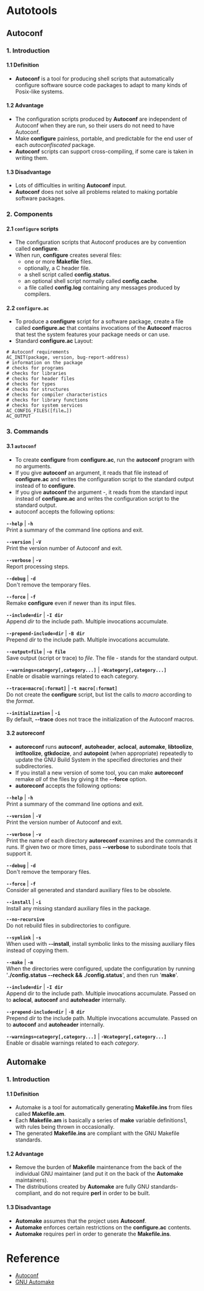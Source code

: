 # **Autotools**

## **Autoconf** <a name="autoconf"></a>

### **1. Introduction** <a name="autoconf_introduction"></a>

#### **1.1 Definition** <a name="autoconf_definition"></a>

- **Autoconf** is a tool for producing shell scripts that automatically configure software source code packages to adapt to many kinds of Posix-like systems.

#### **1.2 Advantage** <a name="autoconf_advantage"></a>

- The configuration scripts produced by **Autoconf** are independent of Autoconf when they are run, so their users do not need to have Autoconf.
- Make **configure** painless, portable, and predictable for the end user of each *autoconfiscated* package.
- **Autoconf** scripts can support cross-compiling, if some care is taken in writing them.

#### **1.3 Disadvantage** <a name="autoconf_disadvantage"></a>

- Lots of difficulties in writing **Autoconf** input.
- **Autoconf** does not solve all problems related to making portable software packages.

### **2. Components** <a name="autoconf_component"></a>

#### **2.1 `configure` scripts** <a name="autoconf_configure_script"></a>

- The configuration scripts that Autoconf produces are by convention called **configure**.
- When run, **configure** creates several files:
    + one or more **Makefile** files.
    + optionally, a C header file.
    + a shell script called **config.status**.
    + an optional shell script normally called **config.cache**.
    + a file called **config.log** containing any messages produced by compilers.

#### **2.2 `configure.ac`** <a name="autoconf_configure_input"></a>

- To produce a **configure** script for a software package, create a file called **configure.ac** that contains invocations of the **Autoconf** macros that test the system features your package needs or can use.
- Standard **configure.ac** Layout:
```{bash}
# Autoconf requirements
AC_INIT(package, version, bug-report-address)
# information on the package
# checks for programs
# checks for libraries
# checks for header files
# checks for types
# checks for structures
# checks for compiler characteristics
# checks for library functions
# checks for system services
AC_CONFIG_FILES([file…])
AC_OUTPUT
```

### **3. Commands** <a name="autoconf_command"></a>

#### **3.1 `autoconf`** <a name="autoconf_command_1"></a>

- To create **configure** from **configure.ac**, run the **autoconf** program with no arguments.
- If you give **autoconf** an argument, it reads that file instead of **configure.ac** and writes the configuration script to the standard output instead of to **configure**.
- If you give **autoconf** the argument -, it reads from the standard input instead of **configure.ac** and writes the configuration script to the standard output.
- autoconf accepts the following options:<br>

**`--help`** | **`-h`** <br>
Print a summary of the command line options and exit.<br>

**`--version`** | **`-V`** <br>
Print the version number of Autoconf and exit.<br>

**`--verbose`** | **`-v`** <br>
Report processing steps.<br>

**`--debug`** | **`-d`** <br>
Don't remove the temporary files.<br>

**`--force`** | **`-f`** <br>
Remake **configure** even if newer than its input files.<br>

**`--include=dir`** | **`-I dir`** <br>
Append *dir* to the include path. Multiple invocations accumulate.<br>

**`--prepend-include=dir`** | **`-B dir`** <br>
Prepend *dir* to the include path. Multiple invocations accumulate.<br>

**`--output=file`** | **`-o file`** <br>
Save output (script or trace) to *file*. The file - stands for the standard output.<br>

**`--warnings=category[,category...]`** | **`-Wcategory[,category...]`**<br>
Enable or disable warnings related to each category.<br>

**`--trace=macro[:format]`** | **`-t macro[:format]`**<br>
Do not create the **configure** script, but list the calls to *macro* according to the *format*.<br>

**`--initialization`** | **`-i`**<br>
By default, **--trace** does not trace the initialization of the Autoconf macros.<br>

#### **3.2 autoreconf** <a name="autoconf_command_2"></a>

- **autoreconf** runs **autoconf**, **autoheader**, **aclocal**, **automake**, **libtoolize**, **intltoolize**, **gtkdocize**, and **autopoint** (when appropriate) repeatedly to update the GNU Build System in the specified directories and their subdirectories.
- If you install a new version of some tool, you can make **autoreconf** remake *all* of the files by giving it the **--force** option.
- **autoreconf** accepts the following options:<br>

**`--help`** | **`-h`** <br>
Print a summary of the command line options and exit.<br>

**`--version`** | **`-V`** <br>
Print the version number of Autoconf and exit.<br>

**`--verbose`** | **`-v`** <br>
Print the name of each directory **autoreconf** examines and the commands it runs. If given two or more times, pass **--verbose** to subordinate tools that support it. <br>

**`--debug`** | **`-d`** <br>
Don't remove the temporary files.<br>

**`--force`** | **`-f`** <br>
Consider all generated and standard auxiliary files to be obsolete.<br>

**`--install`** | **`-i`** <br>
Install any missing standard auxiliary files in the package.<br>

**`--no-recursive`** <br>
Do not rebuild files in subdirectories to configure.<br>

**`--symlink`** | **`-s`** <br>
When used with **--install**, install symbolic links to the missing auxiliary files instead of copying them.
<br>

**`--make`** | **`-m`** <br>
When the directories were configured, update the configuration by running '**./config.status --recheck && ./config.status**', and then run '**make**'.<br>

**`--include=dir`** | **`-I dir`** <br>
Append dir to the include path. Multiple invocations accumulate. Passed on to **aclocal**, **autoconf** and **autoheader** internally.<br>

**`--prepend-include=dir`** | **`-B dir`** <br>
Prepend *dir* to the include path. Multiple invocations accumulate. Passed on to **autoconf** and **autoheader** internally.<br>

**`--warnings=category[,category...]`** | **`-Wcategory[,category...]`** <br>
Enable or disable warnings related to each *category*.<br>

## **Automake** <a name="automake"></a>

### **1. Introduction** <a name="automake_introduction"></a>

#### **1.1 Definition** <a name="automake_definition"></a>

- Automake is a tool for automatically generating **Makefile.ins** from files called **Makefile.am**.
- Each **Makefile.am** is basically a series of **make** variable definitions1, with rules being thrown in occasionally.
- The generated **Makefile.ins** are compliant with the GNU Makefile standards. 

#### **1.2 Advantage** <a name="automake_advantage"></a>

- Remove the burden of **Makefile** maintenance from the back of the individual GNU maintainer (and put it on the back of the **Automake** maintainers). 
- The distributions created by **Automake** are fully GNU standards-compliant, and do not require **perl** in order to be built.

#### **1.3 Disadvantage** <a name="automake_disadvantage"></a>

- **Automake** assumes that the project uses **Autoconf**.
- **Automake** enforces certain restrictions on the **configure.ac** contents.
- **Automake** requires perl in order to generate the **Makefile.ins**.

# **Reference**
- [Autoconf](https://www.gnu.org/savannah-checkouts/gnu/autoconf/manual/autoconf-2.72/html_node/index.html#Top)
- [GNU Automake](https://www.gnu.org/software/automake/manual/html_node/index.html#toc-Introduction-1)